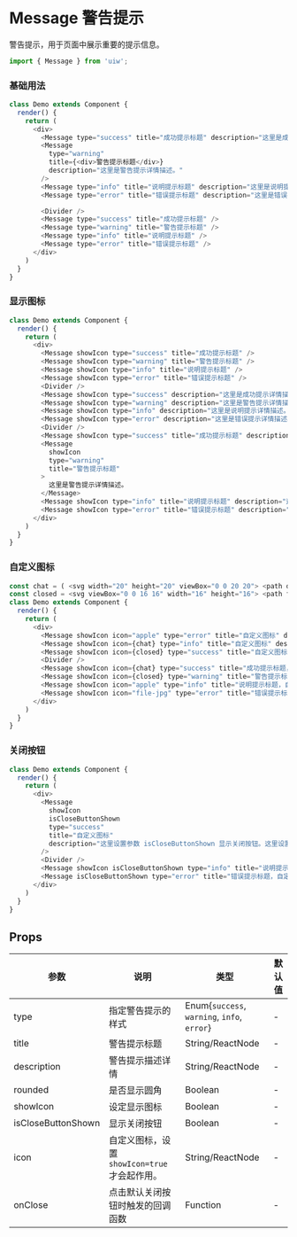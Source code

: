 Message 警告提示
===

警告提示，用于页面中展示重要的提示信息。

```jsx
import { Message } from 'uiw';
```

### 基础用法

<!--DemoStart,bgWhite-->
```js
class Demo extends Component {
  render() {
    return (
      <div>
        <Message type="success" title="成功提示标题" description="这里是成功提示详情描述。" />
        <Message
          type="warning"
          title={<div>警告提示标题</div>}
          description="这里是警告提示详情描述。"
        />
        <Message type="info" title="说明提示标题" description="这里是说明提示详情描述。" />
        <Message type="error" title="错误提示标题" description="这里是错误提示详情描述。" />

        <Divider />
        <Message type="success" title="成功提示标题" />
        <Message type="warning" title="警告提示标题" />
        <Message type="info" title="说明提示标题" />
        <Message type="error" title="错误提示标题" />
      </div>
    )
  }
}
```
<!--End-->

### 显示图标

<!--DemoStart,bgWhite-->
```js
class Demo extends Component {
  render() {
    return (
      <div>
        <Message showIcon type="success" title="成功提示标题" />
        <Message showIcon type="warning" title="警告提示标题" />
        <Message showIcon type="info" title="说明提示标题" />
        <Message showIcon type="error" title="错误提示标题" />
        <Divider />
        <Message showIcon type="success" description="这里是成功提示详情描述。" />
        <Message showIcon type="warning" description="这里是警告提示详情描述。这里并没有设置 title，只设置 description 同时设置显示图标。" />
        <Message showIcon type="info" description="这里是说明提示详情描述。" />
        <Message showIcon type="error" description="这里是错误提示详情描述。" />
        <Divider />
        <Message showIcon type="success" title="成功提示标题" description="这里是成功提示详情描述。" />
        <Message
          showIcon
          type="warning"
          title="警告提示标题"
        >
          这里是警告提示详情描述。
        </Message>
        <Message showIcon type="info" title="说明提示标题" description="这里是说明提示详情描述。" />
        <Message showIcon type="error" title="错误提示标题" description="这里是错误提示详情描述。" />
      </div>
    )
  }
}
```
<!--End-->

### 自定义图标

<!--DemoStart,bgWhite-->
```js
const chat = ( <svg width="20" height="20" viewBox="0 0 20 20"> <path d="M19 0H7c-.55 0-1 .45-1 1v10c0 .55.45 1 1 1h5.59l3.71 3.71c.17.18.42.29.7.29.55 0 1-.45 1-1v-3h1c.55 0 1-.45 1-1V1c0-.55-.45-1-1-1zM7 13c-1.1 0-2-.9-2-2V4H1c-.55 0-1 .45-1 1v10c0 .55.45 1 1 1h1v3a1.003 1.003 0 0 0 1.71.71L7.41 16H13c.55 0 1-.45 1-1v-.17L12.17 13H7z" fillRule="evenodd" /> </svg> );
const closed = <svg viewBox="0 0 16 16" width="16" height="16"> <path fillRule="evenodd" d="M7 10h2v2H7v-2zm2-6H7v5h2V4zm1.5 1.5l-1 1L12 9l4-4.5-1-1L12 7l-1.5-1.5zM8 13.7A5.71 5.71 0 0 1 2.3 8c0-3.14 2.56-5.7 5.7-5.7 1.83 0 3.45.88 4.5 2.2l.92-.92A6.947 6.947 0 0 0 8 1C4.14 1 1 4.14 1 8s3.14 7 7 7 7-3.14 7-7l-1.52 1.52c-.66 2.41-2.86 4.19-5.48 4.19v-.01z" /> </svg>;
class Demo extends Component {
  render() {
    return (
      <div>
        <Message showIcon icon="apple" type="error" title="自定义图标" description="这里自定义Icon组件图标。" />
        <Message showIcon icon={chat} type="info" title="自定义图标" description="这里自定义 SVG 图标。" />
        <Message showIcon icon={closed} type="success" title="自定义图标" description="这里自定义 SVG 图标。" />
        <Divider />
        <Message showIcon icon={chat} type="success" title="成功提示标题，自定义图标。" />
        <Message showIcon icon={closed} type="warning" title="警告提示标题，自定义图标。" />
        <Message showIcon icon="apple" type="info" title="说明提示标题，自定义图标。" />
        <Message showIcon icon="file-jpg" type="error" title="错误提示标题，自定义图标。" />
      </div>
    )
  }
}
```
<!--End-->

### 关闭按钮

<!--DemoStart,bgWhite-->
```js
class Demo extends Component {
  render() {
    return (
      <div>
        <Message
          showIcon
          isCloseButtonShown
          type="success"
          title="自定义图标"
          description="这里设置参数 isCloseButtonShown 显示关闭按钮。这里设置 title 和 description 同时设置显示图标。"
        />
        <Divider />
        <Message showIcon isCloseButtonShown type="info" title="说明提示标题，自定义图标。" />
        <Message isCloseButtonShown type="error" title="错误提示标题，自定义图标。" />
      </div>
    )
  }
}
```
<!--End-->

## Props

| 参数 | 说明 | 类型 | 默认值 |
|--------- |-------- |--------- |-------- |
| type | 指定警告提示的样式 | Enum{`success`, `warning`, `info`, `error`} | - |
| title | 警告提示标题 | String/ReactNode | - |
| description | 警告提示描述详情 | String/ReactNode | - |
| rounded | 是否显示圆角 | Boolean | - |
| showIcon | 设定显示图标 | Boolean | - |
| isCloseButtonShown | 显示关闭按钮 | Boolean | - |
| icon | 自定义图标，设置 `showIcon=true` 才会起作用。 | String/ReactNode | - |
| onClose | 点击默认关闭按钮时触发的回调函数	 | Function | - |